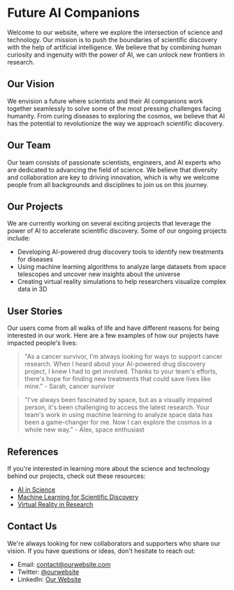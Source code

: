 <!--font:Poppins-->

# Future AI Companions

Welcome to our website, where we explore the intersection of science and technology. Our mission is to push the boundaries of scientific discovery with the help of artificial intelligence. We believe that by combining human curiosity and ingenuity with the power of AI, we can unlock new frontiers in research.

## Our Vision

We envision a future where scientists and their AI companions work together seamlessly to solve some of the most pressing challenges facing humanity. From curing diseases to exploring the cosmos, we believe that AI has the potential to revolutionize the way we approach scientific discovery.

## Our Team

Our team consists of passionate scientists, engineers, and AI experts who are dedicated to advancing the field of science. We believe that diversity and collaboration are key to driving innovation, which is why we welcome people from all backgrounds and disciplines to join us on this journey.

## Our Projects

We are currently working on several exciting projects that leverage the power of AI to accelerate scientific discovery. Some of our ongoing projects include:

-   Developing AI-powered drug discovery tools to identify new treatments for diseases
-   Using machine learning algorithms to analyze large datasets from space telescopes and uncover new insights about the universe
-   Creating virtual reality simulations to help researchers visualize complex data in 3D

## User Stories

Our users come from all walks of life and have different reasons for being interested in our work. Here are a few examples of how our projects have impacted people's lives:

> "As a cancer survivor, I'm always looking for ways to support cancer research. When I heard about your AI-powered drug discovery project, I knew I had to get involved. Thanks to your team's efforts, there's hope for finding new treatments that could save lives like mine." - Sarah, cancer survivor

> "I've always been fascinated by space, but as a visually impaired person, it's been challenging to access the latest research. Your team's work in using machine learning to analyze space data has been a game-changer for me. Now I can explore the cosmos in a whole new way." - Alex, space enthusiast

## References

If you're interested in learning more about the science and technology behind our projects, check out these resources:

-   [AI in Science](#)
-   [Machine Learning for Scientific Discovery](#)
-   [Virtual Reality in Research](#)

## Contact Us

We're always looking for new collaborators and supporters who share our vision. If you have questions or ideas, don't hesitate to reach out:

-   Email: [contact@ourwebsite.com](mailto:contact@ourwebsite.com)
-   Twitter: [@ourwebsite](https://twitter.com/ourwebsite)
-   LinkedIn: [Our Website](https://www.linkedin.com/company/ourwebsite/)

<!--

Write me content for website with wallpaper which alt text is:

"Ainautes and their AI companions conducting experiments in a zero-gravity laboratory, with colorful chemicals and particles floating all around them."

The name/title of the page should not be 1:1 copy of the alt text but rather a real content of the website which is using this wallpaper.

- Use markdown format
- Start with heading
- Heading should be short and concise
- The content should look like a real website
- The website should not be about the wallpaper, wallpaper is just a related background
- Heading should be contain work "wallpaper" or "background"
- Include real sections like references, contact, user stories, etc. use things relevant to the page purpose.
- Feel free to use structure like headings, bullets, numbering, blockquotes, paragraphs, horizontal lines, etc.
- You can use formatting like bold or _italic_
- You can include UTF-8 emojis
- Links should be only #hash anchors (and you can refer to the document itself)
- Do not include images


---


# Exploring the Future of Science with AI Companions

Welcome to our website, where we explore the intersection of science and technology. Our mission is to push the boundaries of scientific discovery with the help of artificial intelligence. We believe that by combining human curiosity and ingenuity with the power of AI, we can unlock new frontiers in research.

## Our Vision

We envision a future where scientists and their AI companions work together seamlessly to solve some of the most pressing challenges facing humanity. From curing diseases to exploring the cosmos, we believe that AI has the potential to revolutionize the way we approach scientific discovery.

## Our Team

Our team consists of passionate scientists, engineers, and AI experts who are dedicated to advancing the field of science. We believe that diversity and collaboration are key to driving innovation, which is why we welcome people from all backgrounds and disciplines to join us on this journey.

## Our Projects

We are currently working on several exciting projects that leverage the power of AI to accelerate scientific discovery. Some of our ongoing projects include:

- Developing AI-powered drug discovery tools to identify new treatments for diseases
- Using machine learning algorithms to analyze large datasets from space telescopes and uncover new insights about the universe
- Creating virtual reality simulations to help researchers visualize complex data in 3D

## User Stories

Our users come from all walks of life and have different reasons for being interested in our work. Here are a few examples of how our projects have impacted people's lives:

> "As a cancer survivor, I'm always looking for ways to support cancer research. When I heard about your AI-powered drug discovery project, I knew I had to get involved. Thanks to your team's efforts, there's hope for finding new treatments that could save lives like mine." - Sarah, cancer survivor

> "I've always been fascinated by space, but as a visually impaired person, it's been challenging to access the latest research. Your team's work in using machine learning to analyze space data has been a game-changer for me. Now I can explore the cosmos in a whole new way." - Alex, space enthusiast

## References

If you're interested in learning more about the science and technology behind our projects, check out these resources:

- [AI in Science](#)
- [Machine Learning for Scientific Discovery](#)
- [Virtual Reality in Research](#)

## Contact Us

We're always looking for new collaborators and supporters who share our vision. If you have questions or ideas, don't hesitate to reach out:

- Email: [contact@ourwebsite.com](mailto:contact@ourwebsite.com)
- Twitter: [@ourwebsite](https://twitter.com/ourwebsite)
- LinkedIn: [Our Website](https://www.linkedin.com/company/ourwebsite/)


---


Write me a Google font which is best fitting for the website.

Pick from the list:
- Lato
- Futura
- Montserrat
- Cabin
- Great Vibes
- Roboto
- Barlow Condensed
- Poppins
- Open Sans
- Lobster
- Cormorant Garamond
- Raleway
- Exo 2
- IBM Plex Sans
- Cinzel
- Dancing Script
- Playfair Display
- Cinzel Decorative
- Alegreya
- Barlow Condensed
- Orbitron
- Inter


Write just the font name nothing else.


---


Poppins

-->
